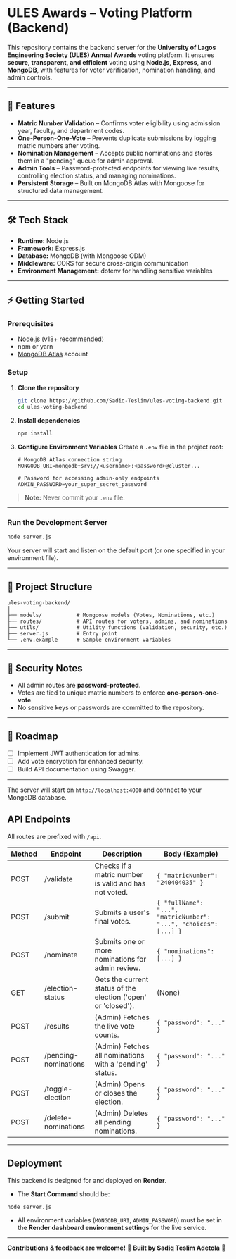 # ULES Awards – Voting Platform (Backend)

This repository contains the backend server for the **University of Lagos Engineering Society (ULES) Annual Awards** voting platform.
It ensures **secure, transparent, and efficient** voting using **Node.js**, **Express**, and **MongoDB**, with features for voter verification, nomination handling, and admin controls.

---

## 🚀 Features

* **Matric Number Validation** – Confirms voter eligibility using admission year, faculty, and department codes.
* **One-Person-One-Vote** – Prevents duplicate submissions by logging matric numbers after voting.
* **Nomination Management** – Accepts public nominations and stores them in a "pending" queue for admin approval.
* **Admin Tools** – Password-protected endpoints for viewing live results, controlling election status, and managing nominations.
* **Persistent Storage** – Built on MongoDB Atlas with Mongoose for structured data management.

---

## 🛠️ Tech Stack

* **Runtime:** Node.js
* **Framework:** Express.js
* **Database:** MongoDB (with Mongoose ODM)
* **Middleware:** CORS for secure cross-origin communication
* **Environment Management:** dotenv for handling sensitive variables

---

## ⚡ Getting Started

### Prerequisites

* [Node.js](https://nodejs.org/) (v18+ recommended)
* npm or yarn
* [MongoDB Atlas](https://www.mongodb.com/atlas) account

### Setup

1. **Clone the repository**

   ```bash
   git clone https://github.com/Sadiq-Teslim/ules-voting-backend.git
   cd ules-voting-backend
   ```

2. **Install dependencies**

   ```bash
   npm install
   ```

3. **Configure Environment Variables**
   Create a `.env` file in the project root:

   ```env
   # MongoDB Atlas connection string
   MONGODB_URI=mongodb+srv://<username>:<password>@cluster...

   # Password for accessing admin-only endpoints
   ADMIN_PASSWORD=your_super_secret_password
   ```

> **Note:** Never commit your `.env` file.

---

### Run the Development Server

```bash
node server.js
```

Your server will start and listen on the default port (or one specified in your environment file).

---

## 📂 Project Structure

```
ules-voting-backend/
│
├── models/           # Mongoose models (Votes, Nominations, etc.)
├── routes/           # API routes for voters, admins, and nominations
├── utils/            # Utility functions (validation, security, etc.)
├── server.js         # Entry point
└── .env.example      # Sample environment variables
```

---

## 🔐 Security Notes

* All admin routes are **password-protected**.
* Votes are tied to unique matric numbers to enforce **one-person-one-vote**.
* No sensitive keys or passwords are committed to the repository.

---

## 📌 Roadmap

* [ ] Implement JWT authentication for admins.
* [ ] Add vote encryption for enhanced security.
* [ ] Build API documentation using Swagger.

---

The server will start on `http://localhost:4000` and connect to your MongoDB database.

## API Endpoints

All routes are prefixed with `/api`.

| Method | Endpoint             | Description                                                   | Body (Example)                                                   |
| ------ | -------------------- | ------------------------------------------------------------- | ---------------------------------------------------------------- |
| POST   | /validate            | Checks if a matric number is valid and has not voted.         | `{ "matricNumber": "240404035" }`                                |
| POST   | /submit              | Submits a user's final votes.                                 | `{ "fullName": "...", "matricNumber": "...", "choices": [...] }` |
| POST   | /nominate            | Submits one or more nominations for admin review.             | `{ "nominations": [...] }`                                       |
| GET    | /election-status     | Gets the current status of the election ('open' or 'closed'). | (None)                                                           |
| POST   | /results             | (Admin) Fetches the live vote counts.                         | `{ "password": "..." }`                                          |
| POST   | /pending-nominations | (Admin) Fetches all nominations with a 'pending' status.      | `{ "password": "..." }`                                          |
| POST   | /toggle-election     | (Admin) Opens or closes the election.                         | `{ "password": "..." }`                                          |
| POST   | /delete-nominations  | (Admin) Deletes all pending nominations.                      | `{ "password": "..." }`                                          |

---

## Deployment

This backend is designed for and deployed on **Render**.

* The **Start Command** should be:

```bash
node server.js
```

* All environment variables (`MONGODB_URI`, `ADMIN_PASSWORD`) must be set in the **Render dashboard environment settings** for the live service.

---

**Contributions & feedback are welcome!** 🎉
**Built by Sadiq Teslim Adetola** 🎉

